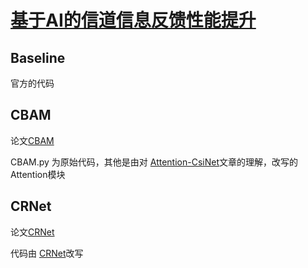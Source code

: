 # [基于AI的信道信息反馈性能提升](https://www.datafountain.cn/competitions/494/submits?view=submit-records)

## Baseline 
官方的代码

## CBAM
论文[CBAM](https://arxiv.org/abs/1807.06521)

CBAM.py 为原始代码，其他是由对 [Attention-CsiNet](https://ieeexplore.ieee.org/abstract/document/8885897/)文章的理解，改写的Attention模块

## CRNet
论文[CRNet](https://arxiv.org/abs/1910.14322)

代码由 [CRNet](https://github.com/seefun/NAIC_baseline_pytorch)改写